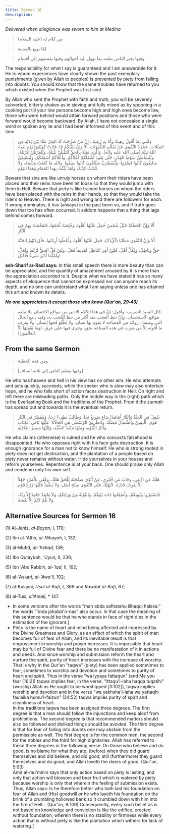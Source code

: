 ```yaml
---
title: Sermon 16
description: 
---
```


*Delivered when allegiance was sworn to him at Medina*

> من كلام له (عليه السلام)

> لمّا بويع بالمدينة

> وفيها يخبر الناس بعلمه بما تؤول إليه أحوالهم وفيها يقسمهم إلى أقسام

The responsibility for what I say is guaranteed and I am answerable for
it. He to whom experiences have clearly shown the past exemplary
punishments (given by Allah to peoples) is prevented by piety from
falling into doubts. You should know that the same troubles have
returned to you which existed when the Prophet was first sent.

By Allah who sent the Prophet with faith and truth, you will be severely
subverted, bitterly shaken as in sieving and fully mixed as by spooning
in a cooking pot till your low persons become high and high ones become
low, those who were behind would attain forward positions and those who
were forward would become backward. By Allah, I have not concealed a
single word or spoken any lie and I had been informed of this event and
of this time.

> ذِمَّتي بِمَا أَقُولُ رَهِينَةٌ وَأَنَا بِهِ زَعِيمٌ : إِنَّ مَنْ صَرَّحَتْ لَهُ العِبَرُ عَمَّا بَيْنَ يَدَيْهِ مِنَ
> المَثُلاتِ، حَجَزَهُ التَّقْوَى عَنْ تَقَحُّمِ الشُّبُهَاتِ. أَلاَ وَإِنَّ بَلِيَّتَكُمْ قَدْ عَادَتْ كَهَيْئَتِهَا
> يَوْمَ بَعَثَ اللهُ نَبِيَّهُ (صلى الله عليه وآله)، وَالَّذِي بَعَثَهُ بِالحَقِّ لَتُبَلْبَلُنَّ
> بَلْبَلَةً، وَلَتُغَرْبَلُنَّ غَرْبَلَةً، وَلَتُسَاطُنَّ سَوْطَ القِدْرِ، حَتَّى يَعُودَ أَسْفَلُكُمْ أَعْلاَكُمْ،
> وَأَعْلاَكُمْ أَسْفَلَكُمْ، وَلَيَسْبِقَنَّ سَابِقُونَ كَانُوا قَصَّرُوا، وَلَيُقَصِّرَنَّ سَبَّاقُونَ كَانُوا
> سَبَقُوا. وَاللهِ مَا كَتَمْتُ وَشْمَةً، وَلا كَذَبْتُ كِذْبَةً، وَلَقَدْ نُبِّئْتُ بِهذا المَقامِ وَهذَا
> اليَوْمِ.

Beware that sins are like unruly horses on whom their riders have been
placed and their reins have been let loose so that they would jump with
them in Hell. Beware that piety is like trained horses on whom the
riders have been placed with the reins in their hands, so that they
would take the riders to Heaven. There is right and wrong and there are
followers for each. If wrong dominates, it has (always) in the past been
so, and if truth goes down that too has often occurred. It seldom
happens that a thing that lags behind comes forward.

> أَلاَ وَإِنَّ الخَطَايَا خَيْلٌ شُمُسٌ حُمِلَ عَلَيْهَا أَهْلُها، وَخُلِعَتْ لُجُمُهَا، فَتَقَحَّمَتْ بِهِمْ في
> النَّارِ.

> أَلاَ وَإِنَّ التَّقْوَى مَطَايَا ذُلُلٌ(2)، حُمِلَ عَلَيْهَا أَهْلُهَا، وَأُعْطُوا أَزِمَّتَها، فَأَوْرَدَتْهُمُ
> الجَنَّةَ.

> حَقٌّ وَبَاطِلٌ، وَلِكُلٍّ أَهْلٌ، فَلَئِنْ أَمِرَ البَاطِلُ لَقَدِيماً فَعَلَ، وَلَئِنْ قَلَّ الحقُّ لَرُبَّما
> وَلَعَلَّ، وَلَقَلَّمَا أَدْبَرَ شَيءٌ فَأَقْبَلَ!

**ash-Sharif ar-Radi says:** In this small speech there is more beauty
than can be appreciated, and the quantity of amazement aroused by it is
more than the appreciation accorded to it. Despite what we have stated
it has so many aspects of eloquence that cannot be expressed nor can
anyone reach its depth, and no one can understand what I am saying
unless one has attained this art and known its details.

***No one appreciates it except those who know (Qur'an, 29:43)***

> قال السيد الشريف: وأقول: إنّ في هذا الكلام الادنى من مواقع الاحسان ملا
> تبلغه مواقع الاستحسان، وإنّ حظ العجب منه أكثر من حظ العُجب به، وفيه ـ مع
> الحال التي وصفنا ـ زوائد من الفصاحة لا يقوم بها لسان، ولا يَطَّلع فَجها
> إنسان، ولا يعرف ما أقوله إلاّ من ضرب في هذه الصناعة بحق، وجرى فيها على
> عرق، (وَمَا يَعْقِلُهَا إلاّ العَالمِونَ).

## From the same Sermon

> ومن هذه الخطبة

> \[وفيها يقسّم الناس إلى ثلاثة أصناف\]

He who has heaven and hell in his view has no other aim. He who attempts
and acts quickly, succeeds, while the seeker who is slow may also
entertain hope, and he who falls short of action faces destruction in
Hell. On right and left there are misleading paths. Only the middle way
is the (right) path which is the Everlasting Book and the traditions of
the Prophet. From it the *sunnah* has spread out and towards it is the
eventual return.

> شُغِلَ مَنِ الجَنَّةُ وَالنَّارُ أَمَامَهُ! سَاع سَرِيعٌ نَجَا، وَطَالِبٌ بَطِيءٌ رَجَا، وَمُقَصِّرٌ في
> النَّارِ هَوَى. الَيمِينُ وَالشِّمالُ مَضَلَّةٌ، وَالطَّرِيقُ الوُسْطَى هِيَ الجَادَّةُ' عَلَيْهَا بَاقي
> الكِتَابِ وَآثَارُ النُّبُوَّةِ، وَمِنْهَا مَنْفَذُ السُّنَّةِ، وَإلَيْهَا مَصِيرُ العَاقِبَةِ.

He who claims (otherwise) is ruined and he who concocts falsehood is
disappointed. He who
opposes right with his face gets destruction. It is enough
ignorance for a man not to know himself. He who is strong
rooted in piety does not get destruction, and the plantation of
a people based on piety never remains without water. Hide yourselves in
your houses and reform yourselves. Repentance is at your back. One
should praise only Allah and condemn only his own self.

> هَلَكَ مَنِ ادَّعى، وَخَابَ مَنِ افْتَرَى، مَنْ أَبْدَى صَفْحَتَهُ لِلْحَقِّ هَلَكَ، وَكَفَى بِالْمَرْءِ جَهْلاً
> أَلاَّ يَعْرِفَ قَدْرَهُ، لاَيَهْلِكُ عَلَى التَّقْوَى سِنْخ أَصْل، وَلاَ يَظْمَأُ عَلَيْهَا زَرْعُ قَوْم.

> فَاسْتَتِرُوا بِبُيُوتِكُمْ، وَأَصْلِحُوا ذَاتَ بَيْنِكُمْ، وَالتَّوْبَةُ مِنْ وَرَائِكُمْ، وَلاَ يَحْمَدْ حَامِدٌ
> إِلاَّ رَبَّهُ، وَلاَ يَلُمْ لاَئِمٌ إِلاَّ نَفْسَهُ.

## Alternative Sources for Sermon 16

\(1\) Al-Jahiz, *al-Bayan,* I, 170;

\(2\) Ibn al-\'Athir, *al-Nihayah,* I, 132;

\(3\) al-Mufid, *al-\'Irshad,* 139;

\(4\) Ibn Qutaybah, *'Uyun,* II, 236;

\(5\) Ibn 'Abd Rabbih, *al-'Iqd,* II, 162;

\(6\) al-'Askari, *al-\'Awa\'il,* 102;

\(7\) al-Kulayni, *Usul al-Kafi,* I, 369 and *Rawdat al-Kafi,* 67;

\(8\) al-Tusi, *al\'Amali,* \* 147.

-  In some versions
    after the words \"man abda safhatahu lilhaqqi halaka:\" the words
    \"\`inda jahalati\'n-nas\" also occur. In that case the meaning of
    this sentence would be that he who stands in face of right dies in
    the estimation of the ignorant.]
-  Piety is the name
    of heart and mind being affected and impressed by the Divine
    Greatness and Glory, as an effect of which the spirit of man becomes
    full of fear of Allah, and its inevitable result is that engrossment
    in worship and prayer increases. It is impossible that heart may be
    full of Divine fear and there be no manifestation of it in actions
    and deeds. And since worship and submission reform the heart and
    nurture the spirit, purity of heart increases with the increase of
    worship. That is why in the Qur\'an \"taqwa\" (piety) has been
    applied sometimes to fear, sometimes to worship and devotion and
    sometimes to purity of heart and spirit. Thus in the verse \"wa
    iyyaya fattaqun\" (and Me you fear \[16:2\]) taqwa implies fear, in
    the verse, \"ittaqu\'l-laha haqqa tuqatihi\" (worship Allah as He
    ought to be worshipped \[3:102\]), taqwa implies worship and
    devotion and in the verse \"wa yakhsha\'l-laha wa yattaqhi faulaika
    humu\'l-faizun\" (24:52) taqwa implies purity of spirit and
    cleanliness of heart.\
    In the traditions taqwa has been assigned three degrees. The first
    degree is that a man should follow the injunctions and keep aloof
    from prohibitions. The second degree is that recommended matters
    should also be followed and disliked things should be avoided. The
    third degree is that for fear of falling into doubts one may abstain
    from the permissible as well. The first degree is for the common
    men, the second for the nobles and the third for high dignitaries.
    Allah has referred to these three degrees in the following verse: On
    those who believe and do good, is no blame for what they ate,
    (before) when they did guard themselves and did believe, and did
    good, still (furthermore) they guard themselves and do good; and
    Allah loveth the doers of good. (Qur\'an, 5:93)\
    Amir al-mu\'minin says that only action based on piety is lasting,
    and only that action will blossom and bear fruit which is watered by
    piety because worship is only that wherein the feeling of submission
    exists. Thus, Allah says: Is he therefore better who hath laid his
    foundation on fear of Allah and (His) goodwill or he who layeth his
    foundation on the brink of a crumbling hollowed bank so it crumbled
    down with him into the fire of Hell\... (Qur\'an, 9:109)
    Consequently, every such belief as is not based on knowledge and
    conviction is like the edifice, erected without foundation, wherein
    there is no stability or firmness while every action that is without
    piety is like the plantation which withers for lack of
    watering.]